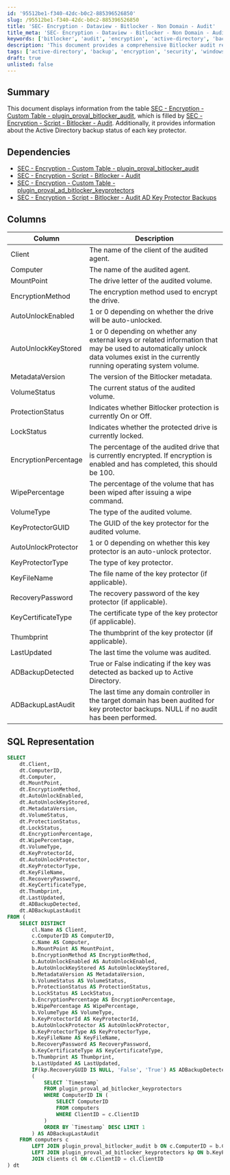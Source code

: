 ```yaml
---
id: '95512be1-f340-42dc-b0c2-885396526850'
slug: /95512be1-f340-42dc-b0c2-885396526850
title: 'SEC- Encryption - Dataview - Bitlocker - Non Domain - Audit'
title_meta: 'SEC- Encryption - Dataview - Bitlocker - Non Domain - Audit'
keywords: ['bitlocker', 'audit', 'encryption', 'active-directory', 'backup', 'security']
description: 'This document provides a comprehensive Bitlocker audit report, detailing the encryption status and key protector backups for each audited volume. It includes SQL representation and dependencies for accurate data retrieval and analysis.'
tags: ['active-directory', 'backup', 'encryption', 'security', 'windows']
draft: true
unlisted: false
---
```


## Summary

This document displays information from the table [SEC - Encryption - Custom Table - plugin_proval_bitlocker_audit](/docs/bb3eaac8-80f6-43b9-90f1-75886c06bf14), which is filled by [SEC - Encryption - Script - Bitlocker - Audit](/docs/d7d933e3-9668-4de9-9f44-7452198ab85a). Additionally, it provides information about the Active Directory backup status of each key protector.

## Dependencies

- [SEC - Encryption - Custom Table - plugin_proval_bitlocker_audit](/docs/bb3eaac8-80f6-43b9-90f1-75886c06bf14)
- [SEC - Encryption - Script - Bitlocker - Audit](/docs/d7d933e3-9668-4de9-9f44-7452198ab85a)
- [SEC - Encryption - Custom Table - plugin_proval_ad_bitlocker_keyprotectors](/docs/23777e5f-2cdd-414c-9938-2293223df3ac)
- [SEC - Encryption - Script - Bitlocker - Audit AD Key Protector Backups](/docs/d533538b-8b00-425e-849f-434518296b2d)

## Columns

| Column                                              | Description                                                                                                                                                        |
|-----------------------------------------------------|--------------------------------------------------------------------------------------------------------------------------------------------------------------------|
| Client                                             | The name of the client of the audited agent.                                                                                                                    |
| Computer                                           | The name of the audited agent.                                                                                                                                  |
| MountPoint                                         | The drive letter of the audited volume.                                                                                                                          |
| EncryptionMethod                                   | The encryption method used to encrypt the drive.                                                                                                                |
| AutoUnlockEnabled                                  | 1 or 0 depending on whether the drive will be auto-unlocked.                                                                                                     |
| AutoUnlockKeyStored                                | 1 or 0 depending on whether any external keys or related information that may be used to automatically unlock data volumes exist in the currently running operating system volume. |
| MetadataVersion                                    | The version of the Bitlocker metadata.                                                                                                                          |
| VolumeStatus                                       | The current status of the audited volume.                                                                                                                      |
| ProtectionStatus                                   | Indicates whether Bitlocker protection is currently On or Off.                                                                                                   |
| LockStatus                                         | Indicates whether the protected drive is currently locked.                                                                                                        |
| EncryptionPercentage                               | The percentage of the audited drive that is currently encrypted. If encryption is enabled and has completed, this should be 100.                                 |
| WipePercentage                                     | The percentage of the volume that has been wiped after issuing a wipe command.                                                                                   |
| VolumeType                                         | The type of the audited volume.                                                                                                                                  |
| KeyProtectorGUID                                   | The GUID of the key protector for the audited volume.                                                                                                            |
| AutoUnlockProtector                                | 1 or 0 depending on whether this key protector is an auto-unlock protector.                                                                                      |
| KeyProtectorType                                   | The type of key protector.                                                                                                                                       |
| KeyFileName                                        | The file name of the key protector (if applicable).                                                                                                             |
| RecoveryPassword                                    | The recovery password of the key protector (if applicable).                                                                                                      |
| KeyCertificateType                                 | The certificate type of the key protector (if applicable).                                                                                                      |
| Thumbprint                                         | The thumbprint of the key protector (if applicable).                                                                                                            |
| LastUpdated                                        | The last time the volume was audited.                                                                                                                            |
| ADBackupDetected                                   | True or False indicating if the key was detected as backed up to Active Directory.                                                                                |
| ADBackupLastAudit                                  | The last time any domain controller in the target domain has been audited for key protector backups. NULL if no audit has been performed.                        |

## SQL Representation

```sql
SELECT
    dt.Client,
    dt.ComputerID,
    dt.Computer,
    dt.MountPoint,
    dt.EncryptionMethod,
    dt.AutoUnlockEnabled,
    dt.AutoUnlockKeyStored,
    dt.MetadataVersion,
    dt.VolumeStatus,
    dt.ProtectionStatus,
    dt.LockStatus,
    dt.EncryptionPercentage,
    dt.WipePercentage,
    dt.VolumeType,
    dt.KeyProtectorId,
    dt.AutoUnlockProtector,
    dt.KeyProtectorType,
    dt.KeyFileName,
    dt.RecoveryPassword,
    dt.KeyCertificateType,
    dt.Thumbprint,
    dt.LastUpdated,
    dt.ADBackupDetected,
    dt.ADBackupLastAudit
FROM (
    SELECT DISTINCT
        cl.Name AS Client,
        c.ComputerID AS ComputerID,
        c.Name AS Computer,
        b.MountPoint AS MountPoint,
        b.EncryptionMethod AS EncryptionMethod,
        b.AutoUnlockEnabled AS AutoUnlockEnabled,
        b.AutoUnlockKeyStored AS AutoUnlockKeyStored,
        b.MetadataVersion AS MetadataVersion,
        b.VolumeStatus AS VolumeStatus,
        b.ProtectionStatus AS ProtectionStatus,
        b.LockStatus AS LockStatus,
        b.EncryptionPercentage AS EncryptionPercentage,
        b.WipePercentage AS WipePercentage,
        b.VolumeType AS VolumeType,
        b.KeyProtectorId AS KeyProtectorId,
        b.AutoUnlockProtector AS AutoUnlockProtector,
        b.KeyProtectorType AS KeyProtectorType,
        b.KeyFileName AS KeyFileName,
        b.RecoveryPassword AS RecoveryPassword,
        b.KeyCertificateType AS KeyCertificateType,
        b.Thumbprint AS Thumbprint,
        b.LastUpdated AS LastUpdated,
        IF(kp.RecoveryGUID IS NULL, 'False', 'True') AS ADBackupDetected,
        (
            SELECT `Timestamp`
            FROM plugin_proval_ad_bitlocker_keyprotectors
            WHERE ComputerID IN (
                SELECT ComputerID
                FROM computers
                WHERE ClientID = c.ClientID
            ) 
            ORDER BY `Timestamp` DESC LIMIT 1
        ) AS ADBackupLastAudit
    FROM computers c
        LEFT JOIN plugin_proval_bitlocker_audit b ON c.ComputerID = b.ComputerID
        LEFT JOIN plugin_proval_ad_bitlocker_keyprotectors kp ON b.KeyProtectorId = CONCAT('{', kp.RecoveryGUID, '}')
        JOIN clients cl ON c.ClientID = cl.ClientID
) dt
```


